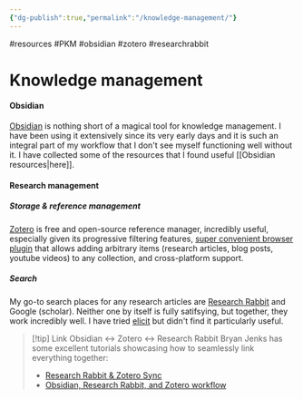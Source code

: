 ```yaml
---
{"dg-publish":true,"permalink":"/knowledge-management/"}
---
```



#resources #PKM #obsidian #zotero #researchrabbit

# Knowledge management

#### Obsidian

[Obsidian](https://obsidian.md/) is nothing short of a magical tool for knowledge management. I have been using it extensively since its very early days and it is such an integral part of my workflow that I don't see myself functioning well without it. I have collected some of the resources that I found useful [[Obsidian resources\|here]].

#### Research management

##### Storage & reference management

[Zotero](https://www.zotero.org/) is free and open-source reference manager, incredibly useful, especially given its progressive filtering features, [super convenient browser plugin](https://www.zotero.org/download/connectors) that allows adding arbitrary items (research articles, blog posts, youtube videos) to any collection, and cross-platform support.

##### Search

My go-to search places for any research articles are [Research Rabbit](https://www.youtube.com/watch?v=cWn3CgmoZlI) and Google (scholar). Neither one by itself is fully satifsying, but together, they work incredibly well. I have tried [elicit](https://elicit.org/) but didn't find it particularly useful.

> [!tip] Link Obsidian <-> Zotero <-> Research Rabbit
> Bryan Jenks has some excellent tutorials showcasing how to seamlessly link everything together:
> - [Research Rabbit & Zotero Sync](https://www.youtube.com/watch?v=6vVcqwdpfK0)
> - [Obsidian, Research Rabbit, and Zotero workflow](https://www.youtube.com/watch?v=mMpVMuGBGe8)